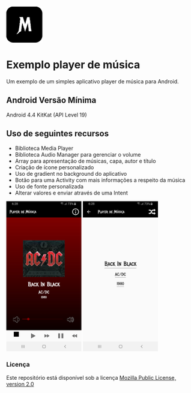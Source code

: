 ![player_de_musica](icon.png)

# Exemplo player de música
Um exemplo de um simples aplicativo player de música para Android.

## Android Versão Mínima
Android 4.4 KitKat (API Level 19)

## Uso de seguintes recursos
* Biblioteca Media Player 
* Biblioteca Audio Manager para gerenciar o volume
* Array para apresentação de músicas, capa, autor e título
* Criação de ícone personalizado
* Uso de gradient no background do aplicativo
* Botão para uma Activity com mais informações a respeito da música
* Uso de fonte personalizada
* Alterar valores e enviar através de uma Intent



<img src="screenshot1.jpg" alt="screenshot" width="200" height="400"/>  <img src="screenshot2.jpg" alt="screenshot" width="200" height="400"/>

### Licença
Este repositório está disponível sob a licença [Mozilla Public License, version 2.0](https://github.com/jhonatasrm/exemplo-player-de-musica/blob/master/LICENSE)
